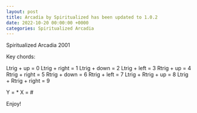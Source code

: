 ```yaml
---
layout: post
title: Arcadia by Spiritualized has been updated to 1.0.2
date: 2022-10-20 00:00:00 +0000
categories: Spiritualized Arcadia
---
```

Spiritualized Arcadia 2001

Key chords:

Ltrig + up = 0
Ltrig + right = 1
Ltrig + down = 2
Ltrig + left = 3
Rtrig + up = 4
Rtrig + right = 5
Rtrig + down = 6
Rtrig + left = 7
Ltrig + Rtrig + up = 8
Ltrig + Rtrig + right = 9

Y = *
X = #


Enjoy!
